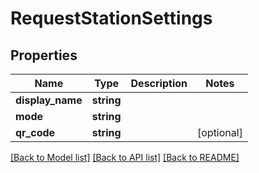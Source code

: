 # RequestStationSettings

## Properties
Name | Type | Description | Notes
------------ | ------------- | ------------- | -------------
**display_name** | **string** |  | 
**mode** | **string** |  | 
**qr_code** | **string** |  | [optional] 

[[Back to Model list]](../README.md#documentation-for-models) [[Back to API list]](../README.md#documentation-for-api-endpoints) [[Back to README]](../README.md)


